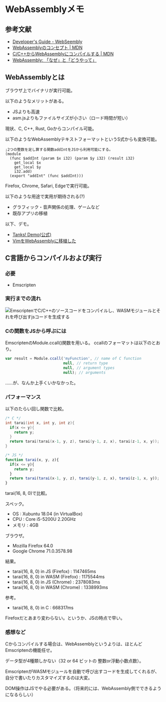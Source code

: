 # WebAssemblyメモ

## 参考文献

* [Developer's Guide - WebSeembly](https://webassembly.org/getting-started/developers-guide/)
* [WebAssemblyのコンセプト | MDN](https://developer.mozilla.org/ja/docs/WebAssembly/Concepts)
* [C/C++からWebAssemblyにコンパイルする | MDN](https://developer.mozilla.org/ja/docs/WebAssembly/C_to_wasm)
* [WebAssembly: 「なぜ」と「どうやって」](https://dev.to/nabbisen/webassembly--3385)


## WebAssemblyとは

ブラウザ上でバイナリが実行可能。

以下のようなメリットがある。

* JSよりも高速
* asm.jsよりもファイルサイズが小さい（ロード時間が短い）

現状、C, C++, Rust, Goからコンパイル可能。

以下のようなWebAssemblyテキストフォーマットというS式からも変換可能。

````
;2つの整数を足し算する関数addIntをJSから利用可能にする。
(module
  (func $addInt (param $x i32) (param $y i32) (result i32)
    get_local $x
    get_local $y
    i32.add)
  (export "addInt" (func $addInt)))
````

Firefox, Chrome, Safari, Edgeで実行可能。

以下のような用途で実用が期待される(?)

* グラフィック・音声関係の処理、ゲームなど
* 既存アプリの移植

以下、デモ。

* [Tanks! Demo(公式)](https://webassembly.org/demo/)
* [VimをWebAssemblyに移植した](https://rhysd.hatenablog.com/entry/2018/07/09/090115)


## C言語からコンパイルおよび実行

### 必要

* Emscripten


### 実行までの流れ

![EmscriptenでC/C++のソースコードをコンパイルし、WASMモジュールとそれを呼び出すjsコードを生成する](https://mdn.mozillademos.org/files/14647/emscripten-diagram.png)


### Cの関数をJSから呼ぶには

EmscriptenのModule.ccall()関数を用いる。
ccallのフォーマットは以下のとおり。

````javascript
var result = Module.ccall('myFunction', // name of C function 
                          null, // return type
                          null, // argument types
                          null); // arguments
````

……が、なんか上手くいかなかった。


### パフォーマンス

以下のたらい回し関数で比較。

````c:tarai.c
/* C */
int tarai(int x, int y, int z){
  if(x <= y){
    return y;
  }
  return tarai(tarai(x-1, y, z), tarai(y-1, z, x), tarai(z-1, x, y));
}
````

````javascript:tarai.js
/* JS */
function tarai(x, y, z){
  if(x <= y){
    return y;
  }
  return tarai(tarai(x-1, y, z), tarai(y-1, z, x), tarai(z-1, x, y));
}
````

tarai(16, 8, 0)で比較。

スペック。

* OS : Xubuntu 18.04 (in VirtualBox)
* CPU : Core i5-5200U 2.20GHz
* メモリ : 4GB

ブラウザ。

* Mozilla Firefox 64.0
* Google Chrome 71.0.3578.98

結果。

* tarai(16, 8, 0) in JS (Firefox) : 1147465ms
* tarai(16, 8, 0) in WASM (Firefox) : 1175544ms
* tarai(16, 8, 0) in JS (Chrome) : 2378083ms
* tarai(16, 8, 0) in WASM (Chrome) : 1338993ms

参考。

* tarai(16, 8, 0) in C : 668317ms

Firefoxだとあまり変わらない。というか、JSの時点で早い。


### 感想など

Cからコンパイルする場合は、WebAssemblyというよりは、ほとんどEmscriptenの機能任せ。

データ型が4種類しかない（32 or 64 ビットの 整数or浮動小数点数）。

EmscriptenがWASMモジュールを自動で呼び出すコードを生成してくれるが、自分で書いたりカスタマイズするのは大変。

DOM操作はJSでやる必要がある。（将来的には、WebAssembly側でできるようになるらしい）
